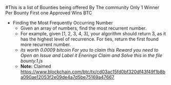 #This is a list of Bounties being offered By The community Only 1 Winner Per Bounty First one Approved Wins BTC

 - Finding the Most Frequently Occurring Number
   - Given an array of  numbers, find the most recurrent number.
   - For example, given [1, 2, 3, 4, 3], your algorithm should return 3, as it has the highest level of recurrence. For ties, return the first found more recurrent number.
   - *its worth 0.0009 bitcoin For you to claim this Reward you need to Open an Issue and Label it Enerings Claim and Solve this in the file bounty.1.js*
   - **Note:** Claimed https://www.blockchain.com/btc/tx/cd03ac15fd0bf320df43f49f1b8ba090ae12053f2e09de4a7d5be75169a47667
